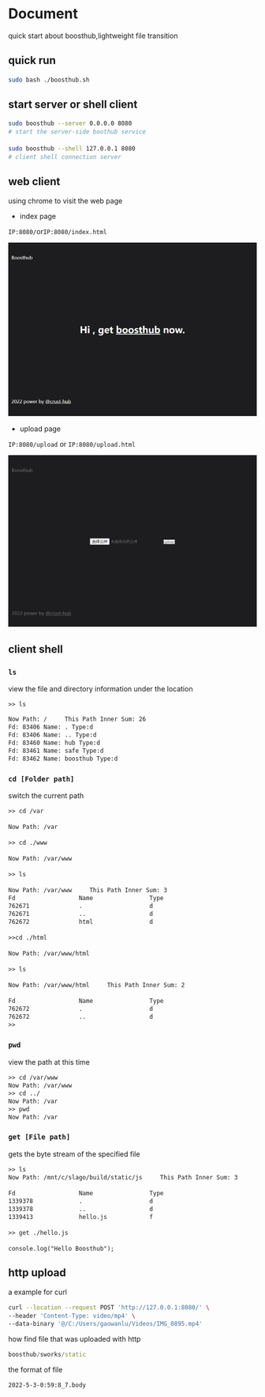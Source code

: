 # Document

quick start about boosthub,lightweight file transition

## quick run

```bash
sudo bash ./boosthub.sh
```

## start server or shell client

```bash
sudo boosthub --server 0.0.0.0 8080  
# start the server-side boothub service  

sudo boosthub --shell 127.0.0.1 8080  
# client shell connection server  
```

## web client

using chrome to visit the web page  

* index page  

`IP:8080/`or`IP:8080/index.html`  

![indexpage](./img/indexpage.jpg)

* upload page

`IP:8080/upload` or `IP:8080/upload.html`  

![uploadpage](./img/uploadpage.jpg)

## client shell

### `ls`  

view the file and directory information under the location

```shell
>> ls
```

```shell
Now Path: /     This Path Inner Sum: 26 
Fd: 83406 Name: . Type:d 
Fd: 83406 Name: .. Type:d 
Fd: 83460 Name: hub Type:d 
Fd: 83461 Name: safe Type:d 
Fd: 83462 Name: boosthub Type:d 
```  

### `cd [Folder path]`

switch the current path

```shell
>> cd /var

Now Path: /var  

>> cd ./www

Now Path: /var/www  

>> ls

Now Path: /var/www     This Path Inner Sum: 3 
Fd              	Name            	Type            
762671          	.               	d               
762671          	..              	d               
762672          	html            	d               

>>cd ./html

Now Path: /var/www/html  

>> ls

Now Path: /var/www/html     This Path Inner Sum: 2 

Fd              	Name            	Type            
762672          	.               	d               
762672          	..              	d               
>>
```

### `pwd`

view the path at this time

```shell
>> cd /var/www
Now Path: /var/www  
>> cd ../
Now Path: /var  
>> pwd
Now Path: /var 
```

### `get [File path]`

gets the byte stream of the specified file

```shell
>> ls
Now Path: /mnt/c/slago/build/static/js     This Path Inner Sum: 3 

Fd              	Name            	Type            
1339378         	.               	d               
1339378         	..              	d               
1339413         	hello.js	        f               

>> get ./hello.js  

console.log("Hello Boosthub"); 
```

## http upload

a example for curl  

```bash
curl --location --request POST 'http://127.0.0.1:8080/' \
--header 'Content-Type: video/mp4' \
--data-binary '@/C:/Users/gaowanlu/Videos/IMG_0895.mp4'
```

how find file that was uploaded with http  

```cpp
boosthub/sworks/static
```

the format of file  

```bash
2022-5-3-0:59:8_7.body
```

